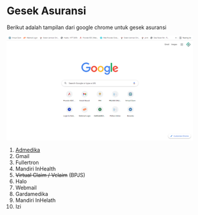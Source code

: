# Gesek Asuransi

Berikut adalah tampilan dari google chrome untuk gesek asuransi

![google-chrome](../images/google-chrome.png)

1. [Admedika](./admedika)
2. Gmail
3. Fullertron
4. Mandiri InHealth
5. ~~Virtual Claim / Vclaim~~ (BPJS)
6. Halo
7. Webmail
8. Gardamedika
9. Mandiri InHelath
10. Izi